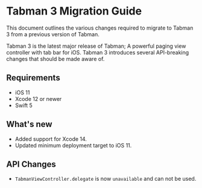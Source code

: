 # Tabman 3 Migration Guide

This document outlines the various changes required to migrate to Tabman 3 from a previous version of Tabman.

Tabman 3 is the latest major release of Tabman; A powerful paging view controller with tab bar for iOS. Tabman 3 introduces several API-breaking changes that should be made aware of.

## Requirements
- iOS 11
- Xcode 12 or newer
- Swift 5

## What's new
- Added support for Xcode 14.
- Updated minimum deployment target to iOS 11.

## API Changes
- `TabmanViewController.delegate` is now `unavailable` and can not be used.
